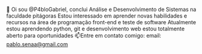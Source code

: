 👋 Oi sou  @P4bloGabriel, conclui Análise e Desenvolvimento de Sistemas na faculdade pitágoras
 Estou interessado em aprender novas habilidades e recursos na área de programação front-end e teste de software
 Atualmente estou aprendendo python, git e desenvolvimento web
estou totalmente aberto para oportunidades
📫Entre em contato comigo: email: pablo.senaa@gmail.com
